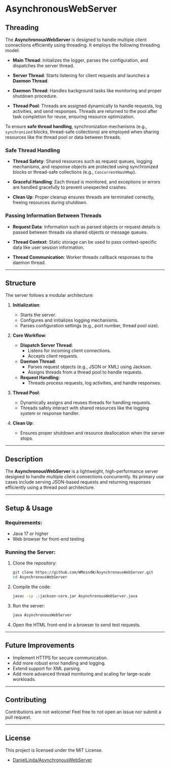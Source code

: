 # **AsynchronousWebServer**

## **Threading**

The **AsynchronousWebServer** is designed to handle multiple client connections efficiently using threading. It employs
the following threading model:

- **Main Thread**: Initializes the logger, parses the configuration, and dispatches the server thread.

- **Server Thread**: Starts listening for client requests and launches a **Daemon Thread**.

- **Daemon Thread**: Handles background tasks like monitoring and proper shutdown procedure.

- **Thread Pool**: Threads are assigned dynamically to handle requests, log activities, and send responses. Threads are
  returned to the pool after task completion for reuse, ensuring resource optimization.

To ensure **safe thread handling**, synchronization mechanisms (e.g., `synchronized` blocks, thread-safe collections)
are employed when sharing resources like the thread pool or data between threads.

### **Safe Thread Handling**

- **Thread Safety**: Shared resources such as request queues, logging mechanisms, and response objects are protected
  using synchronized blocks or thread-safe collections (e.g., `ConcurrentHashMap`).

- **Graceful Handling**: Each thread is monitored, and exceptions or errors are handled gracefully to prevent unexpected
  crashes.

- **Clean Up**: Proper cleanup ensures threads are terminated correctly, freeing resources during shutdown.

### **Passing Information Between Threads**

- **Request Data**: Information such as parsed objects or request details is passed between threads via shared objects
  or message queues.

- **Thread Context**: Static storage can be used to pass context-specific data like user
  session information.

- **Thread Communication**: Worker threads callback responses to the daemon thread.

---

## **Structure**

The server follows a modular architecture:

1. **Initialization**:
    - Starts the server.
    - Configures and initializes logging mechanisms.
    - Parses configuration settings (e.g., port number, thread pool size).

2. **Core Workflow**:
    - **Dispatch Server Thread**:
        - Listens for incoming client connections.
        - Accepts client requests.
    - **Daemon Thread**:
        - Parses request objects (e.g., JSON or XML) using Jackson.
        - Assigns threads from a thread pool to handle requests.
    - **Request Handling**:
        - Threads process requests, log activities, and handle responses.

3. **Thread Pool**:
    - Dynamically assigns and reuses threads for handling requests.
    - Threads safely interact with shared resources like the logging system or response handler.

4. **Clean Up**:
    - Ensures proper shutdown and resource deallocation when the server stops.

---

## **Description**

The **AsynchronousWebServer** is a lightweight, high-performance server designed to handle multiple client connections
concurrently. Its primary use cases include serving JSON-based requests and returning responses efficiently using a
thread pool architecture.

---

## **Setup & Usage**

### **Requirements**:

- Java 17 or higher
- Web browser for front-end testing

### **Running the Server**:

1. Clone the repository:
   ```bash
   git clone https://github.com/WMeindW/AsynchronousWebServer.git
   cd AsynchronousWebServer
   ```
2. Compile the code:
   ```bash
   javac -cp .:jackson-core.jar AsynchronousWebServer.java
   ```
3. Run the server:
   ```bash
   java AsynchronousWebServer
   ```
4. Open the HTML front-end in a browser to send test requests.

---

## **Future Improvements**

- Implement HTTPS for secure communication.
- Add more robust error handling and logging.
- Extend support for XML parsing.
- Add more advanced thread monitoring and scaling for large-scale workloads.

---

## **Contributing**

Contributions are not welcome! Feel free to not open an issue nor submit a pull request.

---

## **License**

This project is licensed under the MIT License.

- [DanielLinda/AsynchronousWebServer](https://github.com/WMeindW/AsynchronousWebServer)